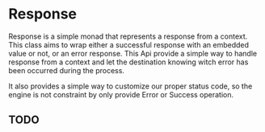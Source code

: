 # Response 


Response is a simple monad that represents a response from a context. 
This class aims to wrap either a successful response with an embedded value or not, or an error response.
This Api provide a simple way to handle response from a context and let the 
destination knowing witch error has been occurred during the process.

It also provides a simple way to customize our proper status code, so the engine is not 
constraint by only provide Error or Success operation. 

## TODO